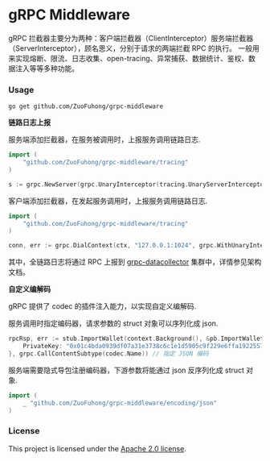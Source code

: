 # gRPC Middleware

gRPC 拦截器主要分为两种：客户端拦截器（ClientInterceptor）服务端拦截器（ServerInterceptor），顾名思义，分别于请求的两端拦截 RPC 的执行。
一般用来实现熔断、限流、日志收集、open-tracing、异常捕获、数据统计、鉴权、数据注入等等多种功能。

### Usage

```shell
go get github.com/ZuoFuhong/grpc-middleware
```

**链路日志上报**

服务端添加拦截器，在服务被调用时，上报服务调用链路日志.

```go
import (
    "github.com/ZuoFuhong/grpc-middleware/tracing"
)

s := grpc.NewServer(grpc.UnaryInterceptor(tracing.UnaryServerInterceptor()))```
```

客户端添加拦截器，在发起服务调用时，上报服务调用链路日志.

```go
import (
    "github.com/ZuoFuhong/grpc-middleware/tracing"
)

conn, err := grpc.DialContext(ctx, "127.0.0.1:1024", grpc.WithUnaryInterceptor(tracing.UnaryClientInterceptor()))
```

其中，全链路日志将通过 RPC 上报到 [grpc-datacollector](https://github.com/ZuoFuhong/grpc-datacollector) 集群中，详情参见架构文档。

**自定义编解码**

gRPC 提供了 codec 的插件注入能力，以实现自定义编解码.

服务调用时指定编码器，请求参数的 struct 对象可以序列化成 json.

```go
rpcRsp, err := stub.ImportWallet(context.Background(), &pb.ImportWalletReq{
    PrivateKey: "0x01c4bda0939df07a31e3738c6c1e1d5905c9f229e6ffa1922557308a62efb23f",
}, grpc.CallContentSubtype(codec.Name)) // 指定 JSON 编码
```

服务端需要隐式导包注册编码器，下游参数将能通过 json 反序列化成 struct 对象.

```go
import (
    _ "github.com/ZuoFuhong/grpc-middleware/encoding/json"
)
```

### License

This project is licensed under the [Apache 2.0 license](https://github.com/ZuoFuhong/grpc-middleware/blob/master/LICENSE).